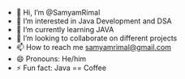- 👋 Hi, I’m @SamyamRimal
- 👀 I’m interested in Java Development and DSA
- 🌱 I’m currently learning JAVA
- 💞️ I’m looking to collaborate on different projects 
- 📫 How to reach me samyamrimal@gmail.com
- 😄 Pronouns: He/him
- ⚡ Fun fact: Java == Coffee

<!---
SamyamRimal/SamyamRimal is a ✨ special ✨ repository because its `README.md` (this file) appears on your GitHub profile.
You can click the Preview link to take a look at your changes.
--->
